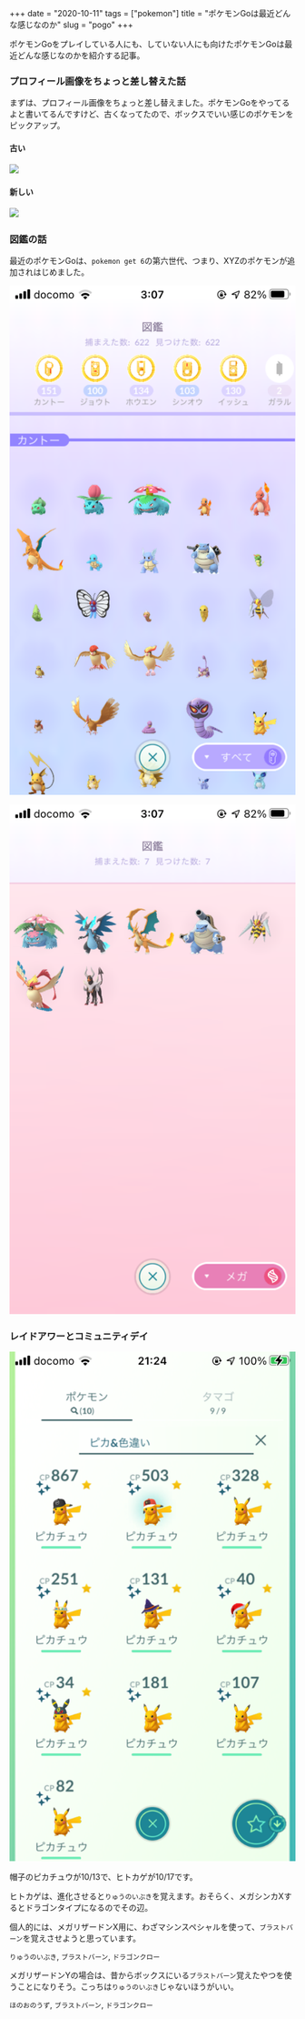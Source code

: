 +++
date = "2020-10-11"
tags = ["pokemon"]
title = "ポケモンGoは最近どんな感じなのか"
slug = "pogo"
+++

ポケモンGoをプレイしている人にも、していない人にも向けたポケモンGoは最近どんな感じなのかを紹介する記事。

### プロフィール画像をちょっと差し替えた話

まずは、プロフィール画像をちょっと差し替えました。ポケモンGoをやってるよと書いてるんですけど、古くなってたので、ボックスでいい感じのポケモンをピックアップ。

#### 古い

![](/img/pokemongo.png)

#### 新しい

![](/img/pokemongo_02.jpg)

### 図鑑の話

最近のポケモンGoは、`pokemon get 6`の第六世代、つまり、XYZのポケモンが追加されはじめました。

![](https://raw.githubusercontent.com/mba-hack/images/master/pokemongo_20201012_02.png)

![](https://raw.githubusercontent.com/mba-hack/images/master/pokemongo_20201012_03.png)



### レイドアワーとコミュニティデイ

![](https://raw.githubusercontent.com/mba-hack/images/master/pokemongo_20201012_01.png)

帽子のピカチュウが10/13で、ヒトカゲが10/17です。

ヒトカゲは、進化させると`りゅうのいぶき`を覚えます。おそらく、メガシンカXするとドラゴンタイプになるのでその辺。

個人的には、メガリザードンX用に、わざマシンスペシャルを使って、`ブラストバーン`を覚えさせようと思っています。

`りゅうのいぶき`, `ブラストバーン`, `ドラゴンクロー`

メガリザードンYの場合は、昔からボックスにいる`ブラストバーン`覚えたやつを使うことになりそう。こっちは`りゅうのいぶき`じゃないほうがいい。

`ほのおのうず`, `ブラストバーン`, `ドラゴンクロー`

